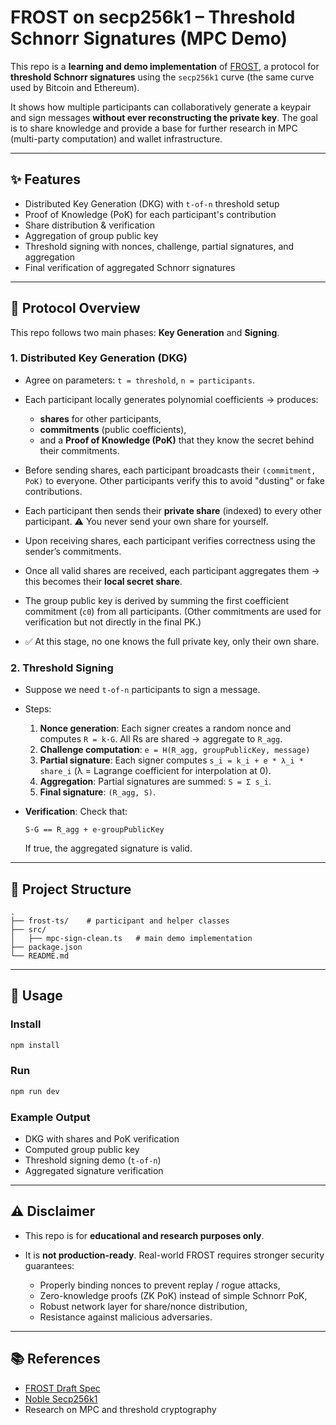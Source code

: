 # FROST on secp256k1 – Threshold Schnorr Signatures (MPC Demo)

This repo is a **learning and demo implementation** of [FROST](https://datatracker.ietf.org/doc/draft-irtf-cfrg-frost/), a protocol for **threshold Schnorr signatures** using the `secp256k1` curve (the same curve used by Bitcoin and Ethereum).

It shows how multiple participants can collaboratively generate a keypair and sign messages **without ever reconstructing the private key**.
The goal is to share knowledge and provide a base for further research in MPC (multi-party computation) and wallet infrastructure.

---

## ✨ Features

* Distributed Key Generation (DKG) with `t-of-n` threshold setup
* Proof of Knowledge (PoK) for each participant's contribution
* Share distribution & verification
* Aggregation of group public key
* Threshold signing with nonces, challenge, partial signatures, and aggregation
* Final verification of aggregated Schnorr signatures

---

## 🔑 Protocol Overview

This repo follows two main phases: **Key Generation** and **Signing**.

### 1. Distributed Key Generation (DKG)

* Agree on parameters: `t = threshold`, `n = participants`.
* Each participant locally generates polynomial coefficients → produces:

  * **shares** for other participants,
  * **commitments** (public coefficients),
  * and a **Proof of Knowledge (PoK)** that they know the secret behind their commitments.
* Before sending shares, each participant broadcasts their `(commitment, PoK)` to everyone.
  Other participants verify this to avoid "dusting" or fake contributions.
* Each participant then sends their **private share** (indexed) to every other participant.
  ⚠️ You never send your own share for yourself.
* Upon receiving shares, each participant verifies correctness using the sender’s commitments.
* Once all valid shares are received, each participant aggregates them → this becomes their **local secret share**.
* The group public key is derived by summing the first coefficient commitment (`c0`) from all participants.
  (Other commitments are used for verification but not directly in the final PK.)
* ✅ At this stage, no one knows the full private key, only their own share.

### 2. Threshold Signing

* Suppose we need `t-of-n` participants to sign a message.
* Steps:

  1. **Nonce generation**: Each signer creates a random nonce and computes `R = k·G`.
     All Rs are shared → aggregate to `R_agg`.
  2. **Challenge computation**:
     `e = H(R_agg, groupPublicKey, message)`
  3. **Partial signature**:
     Each signer computes `s_i = k_i + e * λ_i * share_i`
     (λ = Lagrange coefficient for interpolation at 0).
  4. **Aggregation**: Partial signatures are summed:
     `S = Σ s_i`.
  5. **Final signature**: `(R_agg, S)`.
* **Verification**:
  Check that:

  ```
  S·G == R_agg + e·groupPublicKey
  ```

  If true, the aggregated signature is valid.

---

## 📂 Project Structure

```
.
├── frost-ts/    # participant and helper classes
├── src/
│   ├── mpc-sign-clean.ts   # main demo implementation
├── package.json
└── README.md
```

---

## 🚀 Usage

### Install

```bash
npm install
```

### Run

```bash
npm run dev
```

### Example Output

* DKG with shares and PoK verification
* Computed group public key
* Threshold signing demo (`t-of-n`)
* Aggregated signature verification

---

## ⚠️ Disclaimer

* This repo is for **educational and research purposes only**.
* It is **not production-ready**. Real-world FROST requires stronger security guarantees:

  * Properly binding nonces to prevent replay / rogue attacks,
  * Zero-knowledge proofs (ZK PoK) instead of simple Schnorr PoK,
  * Robust network layer for share/nonce distribution,
  * Resistance against malicious adversaries.

---

## 📚 References

* [FROST Draft Spec](https://datatracker.ietf.org/doc/draft-irtf-cfrg-frost/)
* [Noble Secp256k1](https://github.com/paulmillr/noble-curves)
* Research on MPC and threshold cryptography
